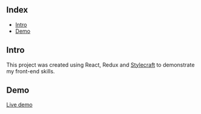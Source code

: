 ## Index

- [Intro](#intro)
- [Demo](#demo)

## Intro

This project was created using React, Redux and [Stylecraft](https://github.com/iding-ir/stylecraft) to demonstrate my front-end skills.

## Demo

[Live demo](http://event-registration.iding.ir)
